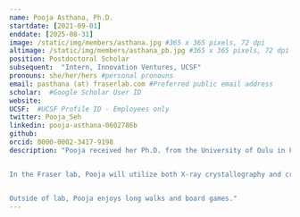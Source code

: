 ```yaml
---
name: Pooja Asthana, Ph.D.
startdate: [2021-09-01]
enddate: [2025-08-31]
image: /static/img/members/asthana.jpg #365 x 365 pixels, 72 dpi
altimage: /static/img/members/asthana_pb.jpg #365 x 365 pixels, 72 dpi
position: Postdoctoral Scholar
subsequent:  "Intern, Innovation Ventures, UCSF"
pronouns: she/her/hers #personal pronouns
email: pasthana (at) fraserlab.com #Preferred public email address
scholar:  #Google Scholar User ID
website:
UCSF:  #UCSF Profile ID - Employees only
twitter: Pooja_Seh
linkedin: pooja-asthana-0602786b
github:
orcid: 0000-0002-3417-9198
description: "Pooja received her Ph.D. from the University of Oulu in Finland. Her thesis  focused on the structural characterization of mycobacterial membrane proteins using X-ray crystallography and small angle X-ray scattering (SAXS).


In the Fraser lab, Pooja will utilize both X-ray crystallography and cryo-EM to study the drug complexes of tubulin and understand the molecular mechanism of resistance of anti-parasitic drugs.


Outside of lab, Pooja enjoys long walks and board games."
---
```

